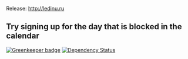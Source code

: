<!-- 	ledinu.ru ReDesign -->

Release: http://ledinu.ru

## Try signing up for the day that is blocked in the calendar

[![Greenkeeper badge](https://badges.greenkeeper.io/Mifrill/ledinu.svg)](https://greenkeeper.io/)
[![Dependency Status](https://dependencyci.com/github/Mifrill/ledinu/badge)](https://dependencyci.com/github/Mifrill/ledinu)
